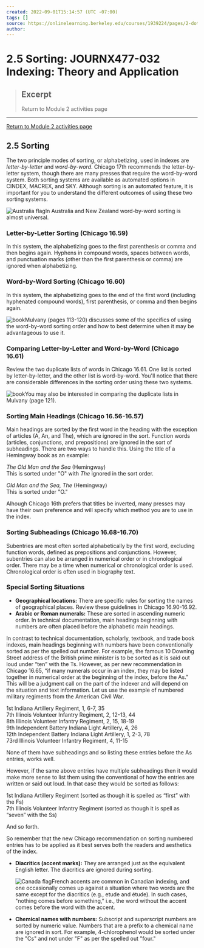 ```yaml
---
created: 2022-09-01T15:14:57 (UTC -07:00)
tags: []
source: https://onlinelearning.berkeley.edu/courses/1939224/pages/2-dot-5-sorting?module_item_id=89811817
author: 
---
```


# 2.5 Sorting: JOURNX477-032 Indexing: Theory and Application

> ## Excerpt
> Return to Module 2 activities page

---
[Return to Module 2 activities page](https://onlinelearning.berkeley.edu/courses/1939224/pages/module-2 "Module 2")

## 2.5 Sorting

The two principle modes of sorting, or alphabetizing, used in indexes are _letter-by-letter_ and _word-by-word_. Chicago 17th recommends the letter-by-letter system, though there are many presses that require the word-by-word system. Both sorting systems are available as automated options in CINDEX, MACREX, and SKY. Although sorting is an automated feature, it is important for you to understand the different outcomes of using these two sorting systems.

![Australia flag](https://onlinelearning.berkeley.edu/courses/1939224/files/233565761/preview)In Australia and New Zealand word-by-word sorting is almost universal.

### Letter-by-Letter Sorting (Chicago 16.59)

In this system, the alphabetizing goes to the first parenthesis or comma and then begins again. Hyphens in compound words, spaces between words, and punctuation marks (other than the first parenthesis or comma) are ignored when alphabetizing.

### Word-by-Word Sorting (Chicago 16.60)

In this system, the alphabetizing goes to the end of the first word (including hyphenated compound words), first parenthesis, or comma and then begins again.

![book](https://onlinelearning.berkeley.edu/courses/1939224/files/233565965/preview)Mulvany (pages 113-120) discusses some of the specifics of using the word-by-word sorting order and how to best determine when it may be advantageous to use it.

### Comparing Letter-by-Letter and Word-by-Word (Chicago 16.61)

Review the two duplicate lists of words in Chicago 16.61. One list is sorted by letter-by-letter, and the other list is word-by-word. You'll notice that there are considerable differences in the sorting order using these two systems.

![book](https://onlinelearning.berkeley.edu/courses/1939224/files/233565965/preview)You may also be interested in comparing the duplicate lists in Mulvany (page 121).

### Sorting Main Headings (Chicago 16.56-16.57)

Main headings are sorted by the first word in the heading with the exception of articles (A, An, and The), which are ignored in the sort. Function words (articles, conjunctions, and prepositions) are ignored in the sort of subheadings. There are two ways to handle this. Using the title of a Hemingway book as an example:

_The Old Man and the Sea_ (Hemingway)  
This is sorted under "O" with _The_ ignored in the sort order.

_Old Man and the Sea, The_ (Hemingway)  
This is sorted under "O."

Alhough Chicago 16th prefers that titles be inverted, many presses may have their own preference and will specify which method you are to use in the index.

### Sorting Subheadings (Chicago 16.68-16.70)

Subentries are most often sorted alphabetically by the first word, excluding function words, defined as prepositions and conjunctions. However, subentries can also be arranged in numerical order or in chronological order. There may be a time when numerical or chronological order is used. Chronological order is often used in biography text.

### Special Sorting Situations

-   **Geographical locations:** There are specific rules for sorting the names of geographical places. Review these guidelines in Chicago 16.90-16.92.
-   **Arabic or Roman numerals:** These are sorted in ascending numeric order. In technical documentation, main headings beginning with numbers are often placed before the alphabetic main headings.

In contrast to technical documentation, scholarly, textbook, and trade book indexes, main headings beginning with numbers have been conventionally sorted as per the spelled out number. For example, the famous 10 Downing Street address of the British prime minister is to be sorted as it is said out loud under “ten” with the Ts. However, as per new recommendation in Chicago 16.65, “if many numerals occur in an index, they may be listed together in numerical order at the beginning of the index, before the As.” This will be a judgment call on the part of the indexer and will depend on the situation and text information. Let us use the example of numbered military regiments from the American Civil War.

1st Indiana Artillery Regiment, 1, 6-7, 35  
7th Illinois Volunteer Infantry Regiment, 2, 12-13, 44  
8th Illinois Volunteer Infantry Regiment, 2, 15, 18-19  
9th Independent Battery Indiana Light Artillery, 4, 26  
12th Independent Battery Indiana Light Artillery, 1, 2-3, 78  
73rd Illinois Volunteer Infantry Regiment, 4, 11-15

None of them have subheadings and so listing these entries before the As entries, works well.

However, if the same above entries have multiple subheadings then it would make more sense to list them using the conventional of how the entries are written or said out loud. In that case they would be sorted as follows:

1st Indiana Artillery Regiment (sorted as though it is spelled as “first” with the Fs)  
7th Illinois Volunteer Infantry Regiment (sorted as though it is spell as “seven” with the Ss)

And so forth.

So remember that the new Chicago recommendation on sorting numbered entries has to be applied as it best serves both the readers and aesthetics of the index.

-   **Diacritics (accent marks):** They are arranged just as the equivalent English letter. The diacritics are ignored during sorting.
    
    ![Canada flag](https://onlinelearning.berkeley.edu/courses/1939224/files/233565969/preview)French accents are common in Canadian indexing, and one occasionally comes up against a situation where two words are the same except for the diacritics (e.g., etude and étude). In such cases, "nothing comes before something," i.e., the word without the accent comes before the word with the accent.
    
-   **Chemical names with numbers:** Subscript and superscript numbers are sorted by numeric value. Numbers that are a prefix to a chemical name are ignored in sort. For example, 4-chlorophenol would be sorted under the "Cs" and not under "F" as per the spelled out "four."
